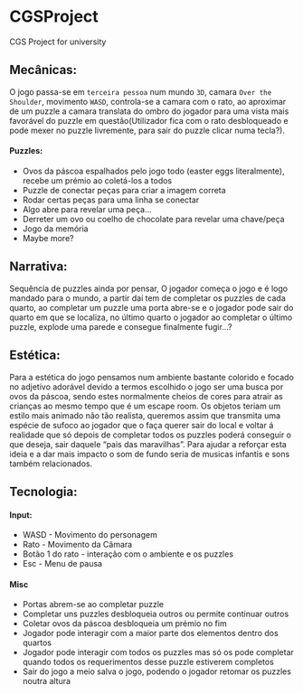 # CGSProject
CGS Project for university

## Mecânicas: 
O jogo passa-se em `terceira pessoa` num mundo `3D`, camara `Over the Shoulder`, movimento `WASD`, controla-se a camara com o rato, ao aproximar de um puzzle a camara translata do ombro do jogador para uma vista mais favorável do puzzle em questão(Utilizador fica com o rato desbloqueado e pode mexer no puzzle livremente, para sair do puzzle clicar numa tecla?).
#### Puzzles:
- Ovos da páscoa espalhados pelo jogo todo (easter eggs literalmente), recebe um prémio ao coletá-los a todos
- Puzzle de conectar peças para criar a imagem correta
- Rodar certas peças para uma linha se conectar
- Algo abre para revelar uma peça...
- Derreter um ovo ou coelho de chocolate para revelar uma chave/peça
- Jogo da memória
- Maybe more?

## Narrativa: 
Sequência de puzzles ainda por pensar, O jogador começa o jogo e é logo mandado para o mundo, a partir daí tem de completar os puzzles de cada quarto, ao completar um puzzle uma porta abre-se e o jogador pode sair do quarto em que se localiza, no último quarto o jogador ao completar o último puzzle, explode uma parede e consegue finalmente fugir...?

## Estética: 
Para a estética do jogo pensamos num ambiente bastante colorido e focado no adjetivo adorável devido a termos escolhido o jogo ser uma busca por ovos da páscoa, sendo estes normalmente cheios de cores para atrair as crianças ao mesmo tempo que é um escape room. Os objetos teriam um estilo mais animado não tão realista, queremos assim que transmita uma espécie de sufoco ao jogador que o faça querer sair do local e voltar á realidade que só depois de completar todos os puzzles poderá conseguir o que deseja, sair daquele “pais das maravilhas”. Para ajudar a reforçar esta ideia e a dar mais impacto o som de fundo seria de musicas infantis e sons também relacionados.

## Tecnologia: 
#### Input:
- WASD - Movimento do personagem
- Rato - Movimento da Câmara
- Botão 1 do rato - interação com o ambiente e os puzzles
- Esc - Menu de pausa

#### Misc
- Portas abrem-se ao completar puzzle
- Completar uns puzzles desbloqueia outros ou permite continuar outros
- Coletar ovos da páscoa desbloqueia um prémio no fim
- Jogador pode interagir com a maior parte dos elementos dentro dos quartos
- Jogador pode interagir com todos os puzzles mas só os pode completar quando todos os requerimentos desse puzzle estiverem completos
- Sair do jogo a meio salva o jogo, podendo o jogador retomar os puzzles noutra altura
